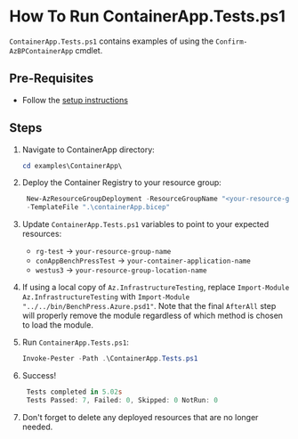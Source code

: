 # How To Run ContainerApp.Tests.ps1

`ContainerApp.Tests.ps1` contains examples of using the `Confirm-AzBPContainerApp` cmdlet.

## Pre-Requisites

- Follow the [setup instructions](../README.md)

## Steps

1. Navigate to ContainerApp directory:

   ```Powershell
   cd examples\ContainerApp\
   ```

1. Deploy the Container Registry to your resource group:

   ```Powershell
    New-AzResourceGroupDeployment -ResourceGroupName "<your-resource-group-name>"`
    -TemplateFile ".\containerApp.bicep"
   ```

1. Update `ContainerApp.Tests.ps1` variables to point to your expected resources:

   - `rg-test`              -> `your-resource-group-name`
   - `conAppBenchPressTest` -> `your-container-application-name`
   - `westus3`              -> `your-resource-group-location-name`

1. If using a local copy of `Az.InfrastructureTesting`, replace `Import-Module Az.InfrastructureTesting` with
`Import-Module "../../bin/BenchPress.Azure.psd1"`. Note that the final `AfterAll` step will properly remove the module
regardless of which method is chosen to load the module.

1. Run `ContainerApp.Tests.ps1`:

   ```Powershell
   Invoke-Pester -Path .\ContainerApp.Tests.ps1
   ```

1. Success!

   ```Powershell
    Tests completed in 5.02s
    Tests Passed: 7, Failed: 0, Skipped: 0 NotRun: 0
   ```

1. Don't forget to delete any deployed resources that are no longer needed.
